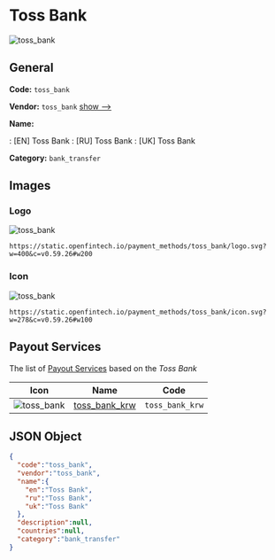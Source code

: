 
# Toss Bank 
![toss_bank](https://static.openfintech.io/payment_methods/toss_bank/logo.svg?w=400&c=v0.59.26#w200)  

## General 
**Code:** `toss_bank` 
 
**Vendor:** `toss_bank` [show -->](/vendors/toss_bank/) 
 
**Name:** 
 
:	[EN] Toss Bank 
:	[RU] Toss Bank 
:	[UK] Toss Bank 
 
**Category:** `bank_transfer` 
 

## Images 

### Logo 
![toss_bank](https://static.openfintech.io/payment_methods/toss_bank/logo.svg?w=400&c=v0.59.26#w200)  

```
https://static.openfintech.io/payment_methods/toss_bank/logo.svg?w=400&c=v0.59.26#w200
```  

### Icon 
![toss_bank](https://static.openfintech.io/payment_methods/toss_bank/icon.svg?w=278&c=v0.59.26#w100)  

```
https://static.openfintech.io/payment_methods/toss_bank/icon.svg?w=278&c=v0.59.26#w100
```  

## Payout Services 
 
The list of [Payout Services](/payout-services/) based on the _Toss Bank_ 

|Icon|Name|Code| 
|:---:|:---:|:---:| 
|![toss_bank](https://static.openfintech.io/payout_methods/toss_bank/icon.svg?w=278&c=v0.59.26#w40) |[toss_bank_krw](/payout-services/toss_bank_krw/)|`toss_bank_krw`| 
 

## JSON Object 

```json
{
  "code":"toss_bank",
  "vendor":"toss_bank",
  "name":{
    "en":"Toss Bank",
    "ru":"Toss Bank",
    "uk":"Toss Bank"
  },
  "description":null,
  "countries":null,
  "category":"bank_transfer"
}
```  
